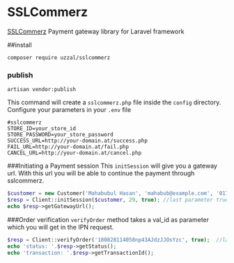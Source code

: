 # SSLCommerz
[SSLCommerz](https://www.sslcommerz.com) Payment gateway library for Laravel framework

##install
```
composer require uzzal/sslcommerz
```

### publish
```
artisan vendor:publish
```
This command will create a `sslcommerz.php` file inside the `config` directory. Configure your parameters in your `.env` file
```
#sslcommerz
STORE_ID=your_store_id
STORE_PASSWORD=your_store_password
SUCCESS_URL=http://your-domain.at/success.php
FAIL_URL=http://your-domain.at/fail.php
CANCEL_URL=http://your-domain.at/cancel.php
``` 

###Initiating a Payment session
This `initSession` will give you a gateway url. With this url you will be able to continue the payment through sslcommerz.
```php
$customer = new Customer('Mahabubul Hasan', 'mahabub@example.com', '0171xxxxx22');
$resp = Client::initSession($customer, 29, true); //last parameter true is for sandbox
echo $resp->getGatewayUrl();
```

###Order verification
`verifyOrder` method takes a val_id as parameter which you will get in the IPN request.

```php
$resp = Client::verifyOrder('180828114058np43AJdzJJOsYzc', true);  //last parameter true is for sandbox
echo 'status: '.$resp->getStatus();
echo 'transaction: '.$resp->getTransactionId();
```